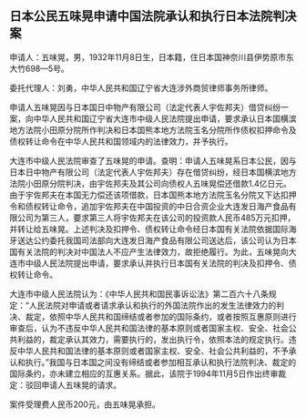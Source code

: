 ## 日本公民五味晃申请中国法院承认和执行日本法院判决案

申请人：五味晃，男，1932年11月8日生，日本籍，住日本国神奈川县伊势原市东大竹698—5号。

委托代理人：刘勇，中华人民共和国辽宁省大连涉外商贸律师事务所律师。

申请人五味晃因与日本国日中物产有限公司（法定代表人宇佐邦夫）借贷纠纷一案，向中华人民共和国辽宁省大连市中级人民法院提出申请，要求承认日本国横滨地方法院小田原分院所作判决和日本国熊本地方法院玉名分院所作债权扣押命令及债权转让命令在中华人民共和国领域内的法律效力，并予执行。

大连市中级人民法院审查了五味晃的申请。查明：申请人五味晃系日本公民，因与日本日中物产有限公司（法定代表人宇佐邦夫）存在借贷纠纷，经日本国横滨地方法院小田原分院判决，由宇佐邦夫及其公司向债权人五味晃偿还借款1.4亿日元。由于宇佐邦夫在本国无力偿还该项借款，日本国熊本地方法院玉名分院又下达扣押令和债权转让命令，追加宇佐邦夫在中国投资的中日合资企业大连发日海产食品有限公司为第三人，要求第三人将宇佐邦夫在该公司的投资款人民币485万元扣押，并转让给五味晃。上述判决及扣押令、债权转让命令经日本国有关法院依据国际海牙送达公约委托我国司法部向大连发日海产食品有限公司送达后，该公司认为日本国有关法院的判决对中国法人不应产生法律效力，故拒绝履行。为此，五味晃向大连市中级人民法院提出申请，要求承认并执行日本国有关法院的判决及扣押令、债权转让命令。

大连市中级人民法院认为：《中华人民共和国民事诉讼法》第二百六十八条规定：“人民法院对申请或者请求承认和执行的外国法院作出的发生法律效力的判决、裁定，依照中华人民共和国缔结或者参加的国际条约，或者按照互惠原则进行审查后，认为不违反中华人民共和国法律的基本原则或者国家主权、安全、社会公共利益的，裁定承认其效力，需要执行的，发出执行令，依照本法的规定执行。违反中华人民共和国法律的基本原则或者国家主权、安全、社会公共利益的，不予承认和执行。”我国与日本国之间没有缔结或者参加相互承认和执行法院判决、裁定的国际条约，亦未建立相应的互惠关系。据此，该院于1994年11月5日作出终审裁定：驳回申请人五味晃的请求。

案件受理费人民币200元，由五味晃承担。

